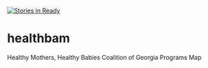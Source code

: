 [![Stories in Ready](https://badge.waffle.io/healthbam/healthbam.png?label=ready&title=Ready)](https://waffle.io/healthbam/healthbam)
# healthbam
Healthy Mothers, Healthy Babies Coalition of Georgia Programs Map
